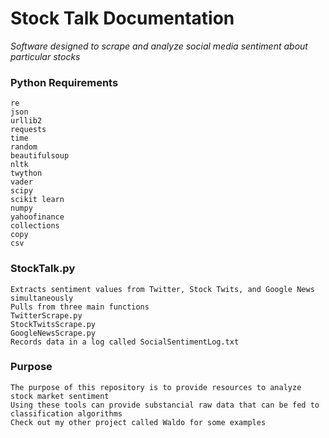 # Stock Talk Documentation
<i>Software designed to scrape and analyze social media sentiment about particular stocks</i>

### Python Requirements
    re
    json
    urllib2
    requests
    time
    random
    beautifulsoup
    nltk
    twython
    vader
    scipy
    scikit learn
    numpy
    yahoofinance
    collections
    copy
    csv
    
### StockTalk.py
    Extracts sentiment values from Twitter, Stock Twits, and Google News simultaneously 
    Pulls from three main functions
    TwitterScrape.py
    StockTwitsScrape.py
    GoogleNewsScrape.py
    Records data in a log called SocialSentimentLog.txt

### Purpose
    The purpose of this repository is to provide resources to analyze stock market sentiment
    Using these tools can provide substancial raw data that can be fed to classification algorithms
    Check out my other project called Waldo for some examples
